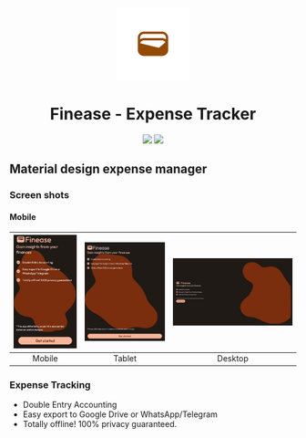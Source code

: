 <p align="center">
  <img src="assets\images\icon.png" height="128">
  <h1 align="center">Finease - Expense Tracker</h1>
</p>
<p align="center">
 <a href="https://flutter.dev/" style="text-decoration:none" area-label="flutter">
    <img src="https://img.shields.io/badge/Platform-Flutter%203.16.5-blue">
  </a>
  <a href="https://github.com/Donnie/Finease/releases/tag/v0.0.3" style="text-decoration:none" area-label="flutter">
    <img src="https://img.shields.io/badge/Version-0.0.3-orange">
  </a>
</p>
<p  align="center">
    <h2> Material design expense manager</h2>
</p>

### Screen shots

#### Mobile

| <img src="images/photo1704048355.jpeg" width="150"/> | <img src="images/photo1704048321.jpeg" width="200"/> | <img src="images/photo1704048271.jpeg" width="300"/> |
| :--------------------------------------------------: | :--------------------------------------------------: | :--------------------------------------------------: |
|                        Mobile                        |                        Tablet                        |                       Desktop                        |

### Expense Tracking

- Double Entry Accounting
- Easy export to Google Drive or WhatsApp/Telegram
- Totally offline! 100% privacy guaranteed.
